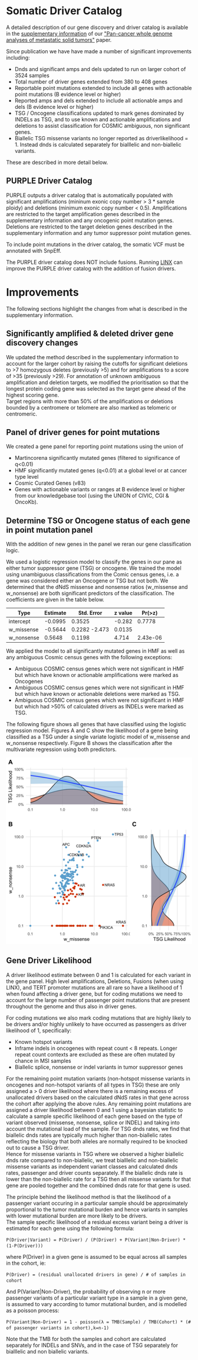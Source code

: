 # Somatic Driver Catalog

A detailed description of our gene discovery and driver catalog is available in the [supplementary information](https://static-content.springer.com/esm/art%3A10.1038%2Fs41586-019-1689-y/MediaObjects/41586_2019_1689_MOESM1_ESM.pdf) of our ["Pan-cancer whole genome analyses of metastatic solid tumors"](https://www.nature.com/articles/s41586-019-1689-y) paper.

Since publication we have have made a number of significant improvements including:
- Dnds and significant amps and dels updated to run on larger cohort of 3524 samples
- Total number of driver genes extended from 380 to 408 genes
- Reportable point mutations extended to include all genes with actionable point mutations (B evidence level or higher)
- Reported amps and dels extended to include all actionable amps and dels (B evidence level or higher)
- TSG / Oncogene classifications updated to mark genes dominated by INDELs as TSG, and to use known and actionable amplifications and deletions to assist classification for COSMIC ambiguous, non significant genes.
- Biallelic TSG missense variants no longer reported as driverlikelihood = 1.  Instead dnds is calculated separately for bialllelic and non-biallelic variants.

These are described in more detail below. 

## PURPLE Driver Catalog

PURPLE outputs a driver catalog that is automatically populated with significant amplifications (mininum exonic copy number > 3 * sample ploidy) and deletions (minimum exonic copy number < 0.5). 
Amplifications are restricted to the target amplification genes described in the supplementary information and any oncogenic point mutation genes.
Deletions are restricted to the target deletion genes described in the supplementary information and any tumor suppressor point mutation genes.

To include point mutations in the driver catalog, the somatic VCF must be annotated with SnpEff. 

The PURPLE driver catalog does NOT include fusions. 
Running [LINX](https://github.com/hartwigmedical/hmftools/tree/master/sv-linx) can improve the PURPLE driver catalog with the addition of fusion drivers. 

# Improvements

The following sections highlight the changes from what is described in the supplementary information. 

## Significantly amplified & deleted driver gene discovery changes

We updated the method described in the supplementary information to account for the larger cohort by raising the cutoffs for significant deletions to >7 homozygous deletes (previously >5) and for amplifications to a score of >35 (previously >29).
For annotation of unknown ambiguous amplification and deletion targets, we modified the prioritisation so that the longest protein coding gene was selected as the target gene ahead of the highest scoring gene.     
Target regions with more than 50% of the amplifications or deletions bounded by a centromere or telomere are also marked as telomeric or centromeric.

## Panel of driver genes for point mutations

We created a gene panel for reporting point mutations using the union of
- Martincorena significantly mutated genes (filtered to significance of q<0.01)
- HMF significantly mutated genes (q<0.01) at a global level or at cancer type level
- Cosmic Curated Genes (v83)
- Genes with actionable variants or ranges at B evidence level or higher from our knowledgebase tool (using the UNION of CIVIC, CGI & OncoKb).  

## Determine TSG or Oncogene status of each gene in point mutation panel

With the addition of new genes in the panel we reran our gene classification logic.

We used a logistic regression model to classify the genes in our pane as either tumor suppressor gene (TSG) or oncogene. 
We trained the model using unambiguous classifications from the Comic census genes, i.e. a gene was considered either an Oncogene or TSG but not both. 
We determined that the dNdS missense and nonsense ratios (w_missense and w_nonsense) are both significant predictors of the classification. 
The coefficients are given in the table below. 

 Type | Estimate | Std. Error | z value | Pr(>z)   
---|---|---|---|---
intercept | -0.0995 | 0.3525 | -0.282 | 0.7778 
w_missense | -0.5644 | 0.2282 -2.473 | 0.0135
w_nonsense | 0.5648 | 0.1198 | 4.714 | 2.43e-06


We applied the model to all significantly mutated genes in HMF as well as any ambiguous Cosmic census genes with the following exceptions:
- Ambiguous COSMIC census genes which were not significant in HMF but which have known or actionable amplifications were marked as Oncogenes
- Ambiguous COSMIC census genes which were not significant in HMF but which have known or actionable deletions were marked as TSG.
- Ambiguous COSMIC census genes which were not significant in HMF but which had >50% of calculated drivers as INDELs were marked as TSG.

The following figure shows all genes that have classified using the logistic regression model. 
Figures A and C show the likelihood of a gene being classified as a TSG under a single variate logistic model of w_missense and w_nonsense respectively. 
Figure B shows the classification after the multivariate regression using both predictors. 

<p align="center">
    <img src="src/main/resources/readme/GeneClassification.png" width="600" alt="Gene Classification">
</p>

## Gene Driver Likelihood

A driver likelihood estimate between 0 and 1 is calculated for each variant in the gene panel. 
High level amplifications, Deletions, Fusions (when using LINX), and TERT promoter mutations are all rare so have a likelihood of 1 when found affecting a driver gene, but for coding mutations we need to account for the large number of passenger point mutations that are present throughout the genome and thus also in driver genes.

For coding mutations we also mark coding mutations that are highly likely to be drivers and/or highly unlikely to have occurred as passengers as driver likelihood of 1, specifically:
- Known hotspot variants
- Inframe indels in oncogenes with repeat count < 8 repeats. Longer repeat count contexts are excluded as these are often mutated by chance in MSI samples
- Biallelic splice, nonsense or indel variants in tumor suppressor genes

For the remaining point mutation variants (non-hotspot missense variants in oncogenes and non-hotspot variants of all types in TSG) these are only assigned a > 0 driver likelihood where there is a remaining excess of unallocated drivers based on the calculated dNdS rates in that gene across the cohort after applying the above rules. 
Any remaining point mutations are assigned a driver likelihood between 0 and 1 using a bayesian statistic to calculate a sample specific likelihood of each gene based on the type of variant observed (missense, nonsense, splice or INDEL) and taking into account the mutational load of the sample.
For TSG dnds rates, we find that biallelic dnds rates are typically much higher than non-biallelic rates reflecting the biology that both alleles are normally required to be knocked out to cause a TSG driver.   
Hence for missense variants in TSG where we observed a higher biallelic dnds rate compared to non-biallelic, we treat bialllelic and non-biallelic missense variants as independent variant classes and calculated dnds rates, passenger and driver counts separately. 
If the biallelic dnds rate is lower than the non-biallelic rate for a TSG then all missense variants for that gene are pooled together and the combined dnds rate for that gene is used.

The principle behind the likelihood method is that the likelihood of a passenger variant occuring in a particular sample should be approximately proportional to the tumor mutational burden and hence variants in samples with lower mutational burden are more likely to be drivers.   
The sample specific likelihood of a residual excess variant being a driver is estimated for each gene using the following formula:

```
P(Driver|Variant) = P(Driver) / (P(Driver) + P(Variant|Non-Driver) * (1-P(Driver)))
```

where P(Driver) in a given gene is assumed to be equal across all samples in the cohort, ie:

```
P(Driver) = (residual unallocated drivers in gene) / # of samples in cohort
```

And P(Variant|Non-Driver), the probability of observing n or more passenger variants of a particular variant type in a sample in a given gene, is assumed to vary according to tumor mutational burden, and is modelled as a poisson process:

```
P(Variant|Non-Driver) = 1 - poisson(λ = TMB(Sample) / TMB(Cohort) * (# of passenger variants in cohort),k=n-1)
```

Note that the TMB for both the samples and cohort are calculated separately for INDELs and SNVs, and in the case of TSG separately for bialllelic and non biallelic variants.

